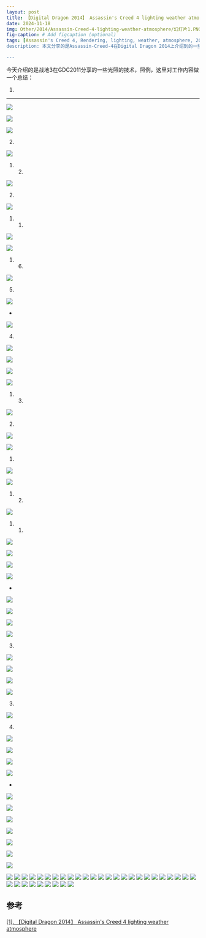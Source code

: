 ```yaml
---
layout: post
title: 【Digital Dragon 2014】 Assassin's Creed 4 lighting weather atmosphere
date: 2024-11-18
img: Other/2014/Assassin-Creed-4-lighting-weather-atmosphere/幻灯片1.PNG # Add image post (optional)
fig-caption: # Add figcaption (optional)
tags: [Assassin's Creed 4, Rendering, lighting, weather, atmosphere, 2014]
description: 本文分享的是Assassin-Creed-4在Digital Dragon 2014上介绍到的一些光照相关的技巧

---
```


今天介绍的是战地3在GDC2011分享的一些光照的技术，照例，这里对工作内容做一个总结：

1. 

---

![](https://gerigory.github.io/assets/img/Other/2014/Assassin-Creed-4-lighting-weather-atmosphere/幻灯片2.PNG)



![](https://gerigory.github.io/assets/img/Other/2014/Assassin-Creed-4-lighting-weather-atmosphere/幻灯片3.PNG)



![](https://gerigory.github.io/assets/img/Other/2014/Assassin-Creed-4-lighting-weather-atmosphere/幻灯片4.PNG)

2. 

![](https://gerigory.github.io/assets/img/Other/2014/Assassin-Creed-4-lighting-weather-atmosphere/幻灯片5.PNG)

1. 2. 

![](https://gerigory.github.io/assets/img/Other/2014/Assassin-Creed-4-lighting-weather-atmosphere/幻灯片6.PNG)

2. 

![](https://gerigory.github.io/assets/img/Other/2014/Assassin-Creed-4-lighting-weather-atmosphere/幻灯片7.PNG)

1. 1. 

![](https://gerigory.github.io/assets/img/Other/2014/Assassin-Creed-4-lighting-weather-atmosphere/幻灯片8.PNG)



![](https://gerigory.github.io/assets/img/Other/2014/Assassin-Creed-4-lighting-weather-atmosphere/幻灯片9.PNG)

1. 6. 

![](https://gerigory.github.io/assets/img/Other/2014/Assassin-Creed-4-lighting-weather-atmosphere/幻灯片10.PNG)

5. 

![](https://gerigory.github.io/assets/img/Other/2014/Assassin-Creed-4-lighting-weather-atmosphere/幻灯片11.PNG)

- 

![](https://gerigory.github.io/assets/img/Other/2014/Assassin-Creed-4-lighting-weather-atmosphere/幻灯片12.PNG)

4. 

![](https://gerigory.github.io/assets/img/Other/2014/Assassin-Creed-4-lighting-weather-atmosphere/幻灯片13.PNG)

![](https://gerigory.github.io/assets/img/Other/2014/Assassin-Creed-4-lighting-weather-atmosphere/幻灯片14.PNG)



![](https://gerigory.github.io/assets/img/Other/2014/Assassin-Creed-4-lighting-weather-atmosphere/幻灯片15.PNG)



![](https://gerigory.github.io/assets/img/Other/2014/Assassin-Creed-4-lighting-weather-atmosphere/幻灯片16.PNG)

1. 3. 

![](https://gerigory.github.io/assets/img/Other/2014/Assassin-Creed-4-lighting-weather-atmosphere/幻灯片17.PNG)

2. 

![](https://gerigory.github.io/assets/img/Other/2014/Assassin-Creed-4-lighting-weather-atmosphere/幻灯片18.PNG)

![](https://gerigory.github.io/assets/img/Other/2014/Assassin-Creed-4-lighting-weather-atmosphere/幻灯片19.PNG)

1. 

![](https://gerigory.github.io/assets/img/Other/2014/Assassin-Creed-4-lighting-weather-atmosphere/幻灯片20.PNG)

![](https://gerigory.github.io/assets/img/Other/2014/Assassin-Creed-4-lighting-weather-atmosphere/幻灯片21.PNG)

1. 2. 

![](https://gerigory.github.io/assets/img/Other/2014/Assassin-Creed-4-lighting-weather-atmosphere/幻灯片22.PNG)

1. 1. 

![](https://gerigory.github.io/assets/img/Other/2014/Assassin-Creed-4-lighting-weather-atmosphere/幻灯片23.PNG)



![](https://gerigory.github.io/assets/img/Other/2014/Assassin-Creed-4-lighting-weather-atmosphere/幻灯片24.PNG)

![](https://gerigory.github.io/assets/img/Other/2014/Assassin-Creed-4-lighting-weather-atmosphere/幻灯片25.PNG)



![](https://gerigory.github.io/assets/img/Other/2014/Assassin-Creed-4-lighting-weather-atmosphere/幻灯片26.PNG)

- 

![](https://gerigory.github.io/assets/img/Other/2014/Assassin-Creed-4-lighting-weather-atmosphere/幻灯片27.PNG)

![](https://gerigory.github.io/assets/img/Other/2014/Assassin-Creed-4-lighting-weather-atmosphere/幻灯片28.PNG)



![](https://gerigory.github.io/assets/img/Other/2014/Assassin-Creed-4-lighting-weather-atmosphere/幻灯片29.PNG)



![](https://gerigory.github.io/assets/img/Other/2014/Assassin-Creed-4-lighting-weather-atmosphere/幻灯片30.PNG)

3. 

![](https://gerigory.github.io/assets/img/Other/2014/Assassin-Creed-4-lighting-weather-atmosphere/幻灯片31.PNG)

![](https://gerigory.github.io/assets/img/Other/2014/Assassin-Creed-4-lighting-weather-atmosphere/幻灯片32.PNG)



![](https://gerigory.github.io/assets/img/Other/2014/Assassin-Creed-4-lighting-weather-atmosphere/幻灯片33.PNG)



![](https://gerigory.github.io/assets/img/Other/2014/Assassin-Creed-4-lighting-weather-atmosphere/幻灯片34.PNG)

3. 

![](https://gerigory.github.io/assets/img/Other/2014/Assassin-Creed-4-lighting-weather-atmosphere/幻灯片35.PNG)

4. 

![](https://gerigory.github.io/assets/img/Other/2014/Assassin-Creed-4-lighting-weather-atmosphere/幻灯片36.PNG)



![](https://gerigory.github.io/assets/img/Other/2014/Assassin-Creed-4-lighting-weather-atmosphere/幻灯片37.PNG)

 

![](https://gerigory.github.io/assets/img/Other/2014/Assassin-Creed-4-lighting-weather-atmosphere/幻灯片38.PNG)

![](https://gerigory.github.io/assets/img/Other/2014/Assassin-Creed-4-lighting-weather-atmosphere/幻灯片39.PNG)

- 

![](https://gerigory.github.io/assets/img/Other/2014/Assassin-Creed-4-lighting-weather-atmosphere/幻灯片40.PNG)

![](https://gerigory.github.io/assets/img/Other/2014/Assassin-Creed-4-lighting-weather-atmosphere/幻灯片41.PNG)

![](https://gerigory.github.io/assets/img/Other/2014/Assassin-Creed-4-lighting-weather-atmosphere/幻灯片42.PNG)

![](https://gerigory.github.io/assets/img/Other/2014/Assassin-Creed-4-lighting-weather-atmosphere/幻灯片43.PNG)

![](https://gerigory.github.io/assets/img/Other/2014/Assassin-Creed-4-lighting-weather-atmosphere/幻灯片44.PNG)

![](https://gerigory.github.io/assets/img/Other/2014/Assassin-Creed-4-lighting-weather-atmosphere/幻灯片45.PNG)



![](https://gerigory.github.io/assets/img/Other/2014/Assassin-Creed-4-lighting-weather-atmosphere/幻灯片46.PNG)

![](https://gerigory.github.io/assets/img/Other/2014/Assassin-Creed-4-lighting-weather-atmosphere/幻灯片47.PNG)
![](https://gerigory.github.io/assets/img/Other/2014/Assassin-Creed-4-lighting-weather-atmosphere/幻灯片48.PNG)
![](https://gerigory.github.io/assets/img/Other/2014/Assassin-Creed-4-lighting-weather-atmosphere/幻灯片49.PNG)
![](https://gerigory.github.io/assets/img/Other/2014/Assassin-Creed-4-lighting-weather-atmosphere/幻灯片50.PNG)
![](https://gerigory.github.io/assets/img/Other/2014/Assassin-Creed-4-lighting-weather-atmosphere/幻灯片51.PNG)
![](https://gerigory.github.io/assets/img/Other/2014/Assassin-Creed-4-lighting-weather-atmosphere/幻灯片52.PNG)
![](https://gerigory.github.io/assets/img/Other/2014/Assassin-Creed-4-lighting-weather-atmosphere/幻灯片53.PNG)
![](https://gerigory.github.io/assets/img/Other/2014/Assassin-Creed-4-lighting-weather-atmosphere/幻灯片54.PNG)
![](https://gerigory.github.io/assets/img/Other/2014/Assassin-Creed-4-lighting-weather-atmosphere/幻灯片55.PNG)
![](https://gerigory.github.io/assets/img/Other/2014/Assassin-Creed-4-lighting-weather-atmosphere/幻灯片56.PNG)
![](https://gerigory.github.io/assets/img/Other/2014/Assassin-Creed-4-lighting-weather-atmosphere/幻灯片57.PNG)
![](https://gerigory.github.io/assets/img/Other/2014/Assassin-Creed-4-lighting-weather-atmosphere/幻灯片58.PNG)
![](https://gerigory.github.io/assets/img/Other/2014/Assassin-Creed-4-lighting-weather-atmosphere/幻灯片59.PNG)
![](https://gerigory.github.io/assets/img/Other/2014/Assassin-Creed-4-lighting-weather-atmosphere/幻灯片60.PNG)
![](https://gerigory.github.io/assets/img/Other/2014/Assassin-Creed-4-lighting-weather-atmosphere/幻灯片61.PNG)
![](https://gerigory.github.io/assets/img/Other/2014/Assassin-Creed-4-lighting-weather-atmosphere/幻灯片62.PNG)
![](https://gerigory.github.io/assets/img/Other/2014/Assassin-Creed-4-lighting-weather-atmosphere/幻灯片63.PNG)
![](https://gerigory.github.io/assets/img/Other/2014/Assassin-Creed-4-lighting-weather-atmosphere/幻灯片64.PNG)
![](https://gerigory.github.io/assets/img/Other/2014/Assassin-Creed-4-lighting-weather-atmosphere/幻灯片65.PNG)
![](https://gerigory.github.io/assets/img/Other/2014/Assassin-Creed-4-lighting-weather-atmosphere/幻灯片66.PNG)
![](https://gerigory.github.io/assets/img/Other/2014/Assassin-Creed-4-lighting-weather-atmosphere/幻灯片67.PNG)
![](https://gerigory.github.io/assets/img/Other/2014/Assassin-Creed-4-lighting-weather-atmosphere/幻灯片68.PNG)
![](https://gerigory.github.io/assets/img/Other/2014/Assassin-Creed-4-lighting-weather-atmosphere/幻灯片69.PNG)
![](https://gerigory.github.io/assets/img/Other/2014/Assassin-Creed-4-lighting-weather-atmosphere/幻灯片70.PNG)
![](https://gerigory.github.io/assets/img/Other/2014/Assassin-Creed-4-lighting-weather-atmosphere/幻灯片71.PNG)
![](https://gerigory.github.io/assets/img/Other/2014/Assassin-Creed-4-lighting-weather-atmosphere/幻灯片72.PNG)
![](https://gerigory.github.io/assets/img/Other/2014/Assassin-Creed-4-lighting-weather-atmosphere/幻灯片73.PNG)
![](https://gerigory.github.io/assets/img/Other/2014/Assassin-Creed-4-lighting-weather-atmosphere/幻灯片74.PNG)
![](https://gerigory.github.io/assets/img/Other/2014/Assassin-Creed-4-lighting-weather-atmosphere/幻灯片75.PNG)
![](https://gerigory.github.io/assets/img/Other/2014/Assassin-Creed-4-lighting-weather-atmosphere/幻灯片76.PNG)
![](https://gerigory.github.io/assets/img/Other/2014/Assassin-Creed-4-lighting-weather-atmosphere/幻灯片77.PNG)
![](https://gerigory.github.io/assets/img/Other/2014/Assassin-Creed-4-lighting-weather-atmosphere/幻灯片78.PNG)
![](https://gerigory.github.io/assets/img/Other/2014/Assassin-Creed-4-lighting-weather-atmosphere/幻灯片79.PNG)
![](https://gerigory.github.io/assets/img/Other/2014/Assassin-Creed-4-lighting-weather-atmosphere/幻灯片80.PNG)

## 参考

[[1]. 【Digital Dragon 2014】 Assassin's Creed 4 lighting weather atmosphere](https://advances.realtimerendering.com/s2016/Siggraph2016_idTech6.pdf)
